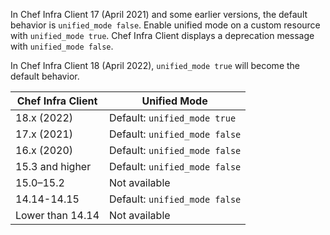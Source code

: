 
In Chef Infra Client 17 (April 2021) and some earlier versions, the default behavior is `unified_mode false`. Enable unified mode on a custom resource with `unified_mode true`. Chef Infra Client displays a deprecation message with `unified_mode false`.

In Chef Infra Client 18 (April 2022), `unified_mode true` will become the default behavior.

| Chef Infra Client | Unified Mode                  |
|-------------------|-------------------------------|
| 18.x (2022)       | Default: `unified_mode true`  |
| 17.x (2021)       | Default: `unified_mode false` |
| 16.x (2020)       | Default: `unified_mode false` |
| 15.3 and higher   | Default: `unified_mode false` |
| 15.0–15.2         | Not available                 |
| 14.14-14.15       | Default: `unified_mode false` |
| Lower than 14.14  | Not available                 |
